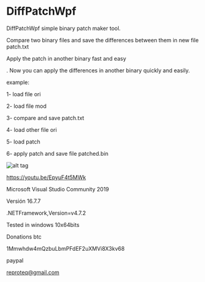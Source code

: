# DiffPatchWpf

DiffPatchWpf  simple binary patch maker tool.
 
Compare two binary files and save the differences between them in new file patch.txt


Apply the patch in another binary fast and easy

.
Now you can apply the differences in another binary quickly and easily.


example:
 
 
1- load file ori

2- load file mod

3- compare and save patch.txt

4- load other file ori

5- load patch

6- apply patch and save file patched.bin





![alt tag](https://github.com/reproteq/DiffPatchWpf/blob/main/DiffPatchWpf-screenshoot.png) 




https://youtu.be/EpyuF4t5MWk

Microsoft Visual Studio Community 2019

Versión 16.7.7

.NETFramework,Version=v4.7.2

Tested in windows 10x64bits




Donations btc

1Mmwhdw4mQzbuLbmPFdEF2uXMVi8X3kv68

paypal 

reproteq@gmail.com
